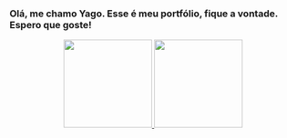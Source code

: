### Olá, me chamo Yago. Esse é meu portfólio, fique a vontade. Espero que goste!

<div align="center">
  <a href="https://github.com/yagoaguiarmelo">
  <img height="155em" src="https://github-readme-stats.vercel.app/api?username=yagoaguiarmelo&show_icons=true&theme=tokyonight&include_all_commits=true&count_private=true"/>
  <img height="155em" src="https://github-readme-stats.vercel.app/api/top-langs/?username=yagoaguiarmelo&layout=compact&langs_count=7&theme=tokyonight"/>
</div>

<!--
**yagoaguiarmelo/yagoaguiarmelo** is a ✨ _special_ ✨ repository because its `README.md` (this file) appears on your GitHub profile.

Here are some ideas to get you started:

- 🔭 I’m currently working on ...
- 🌱 I’m currently learning ...
- 👯 I’m looking to collaborate on ...
- 🤔 I’m looking for help with ...
- 💬 Ask me about ...
- 📫 How to reach me: ...
- 😄 Pronouns: ...
- ⚡ Fun fact: ...
-->
